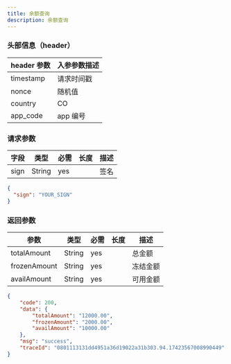 ```yaml
---
title: 余额查询
description: 余额查询
---
```


### 头部信息（header）

| header 参数 | 入参参数描述 |
| ----------- | ----------- |
| timestamp   | 请求时间戳  |
| nonce       | 随机值      |
| country     | CO   |
| app_code    | app 编号    |
### 请求参数

| 字段   | 类型     | 必需  | 长度  | 描述  |
| ---- | ------ | --- | --- | --- |
| sign | String | yes |     | 签名  |

```json
{
  "sign": "YOUR_SIGN"
}
```

### 返回参数

| 参数           | 类型     | 必需  | 长度  | 描述   |
| ------------ | ------ | --- | --- | ---- |
| totalAmount  | String | yes |     | 总金额  |
| frozenAmount | String | yes |     | 冻结金额 |
| availAmount  | String | yes |     | 可用金额 |

```json
{
    "code": 200,
    "data": {
        "totalAmount": "12000.00",
        "frozenAmount": "2000.00",
        "availAmount": "10000.00"
    },
    "msg": "success",
    "traceId": "0801113131dd4951a36d19022a31b303.94.17423567008990449"
}
```
